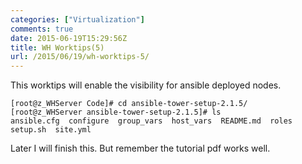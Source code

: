 ```yaml
---
categories: ["Virtualization"]
comments: true
date: 2015-06-19T15:29:56Z
title: WH Worktips(5)
url: /2015/06/19/wh-worktips-5/
---
```


This worktips will enable the visibility for ansible deployed nodes.      

```
[root@z_WHServer Code]# cd ansible-tower-setup-2.1.5/
[root@z_WHServer ansible-tower-setup-2.1.5]# ls
ansible.cfg  configure  group_vars  host_vars  README.md  roles  setup.sh  site.yml
```

Later I will finish this. But remember the tutorial pdf works well.    
